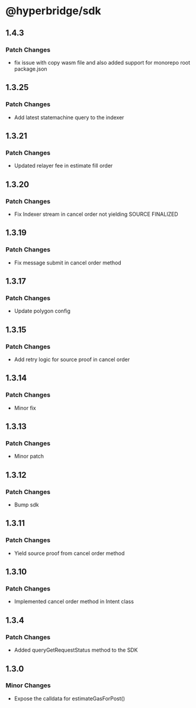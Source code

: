# @hyperbridge/sdk

## 1.4.3

### Patch Changes

- fix issue with copy wasm file and also added support for monorepo root package.json

## 1.3.25

### Patch Changes

- Add latest statemachine query to the indexer

## 1.3.21

### Patch Changes

- Updated relayer fee in estimate fill order

## 1.3.20

### Patch Changes

- Fix Indexer stream in cancel order not yielding SOURCE FINALIZED

## 1.3.19

### Patch Changes

- Fix message submit in cancel order method

## 1.3.17

### Patch Changes

- Update polygon config

## 1.3.15

### Patch Changes

- Add retry logic for source proof in cancel order

## 1.3.14

### Patch Changes

- Minor fix

## 1.3.13

### Patch Changes

- Minor patch

## 1.3.12

### Patch Changes

- Bump sdk

## 1.3.11

### Patch Changes

- Yield source proof from cancel order method

## 1.3.10

### Patch Changes

- Implemented cancel order method in Intent class

## 1.3.4

### Patch Changes

- Added queryGetRequestStatus method to the SDK

## 1.3.0

### Minor Changes

- Expose the calldata for estimateGasForPost()
